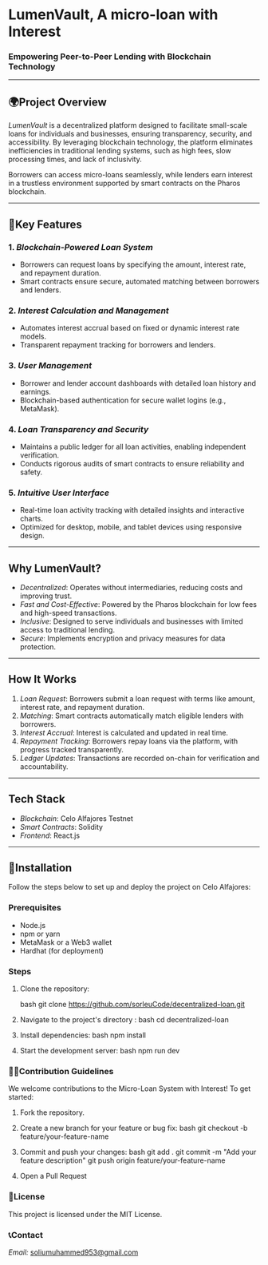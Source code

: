 # LumenVault, A micro-loan with Interest

### Empowering Peer-to-Peer Lending with Blockchain Technology

---

## 🌍Project Overview
*LumenVault* is a decentralized platform designed to facilitate small-scale loans for individuals and businesses, ensuring transparency, security, and accessibility. By leveraging blockchain technology, the platform eliminates inefficiencies in traditional lending systems, such as high fees, slow processing times, and lack of inclusivity.

Borrowers can access micro-loans seamlessly, while lenders earn interest in a trustless environment supported by smart contracts on the Pharos blockchain.

---

## 🚀Key Features
### 1. *Blockchain-Powered Loan System*
- Borrowers can request loans by specifying the amount, interest rate, and repayment duration.
- Smart contracts ensure secure, automated matching between borrowers and lenders.

### 2. *Interest Calculation and Management*
- Automates interest accrual based on fixed or dynamic interest rate models.
- Transparent repayment tracking for borrowers and lenders.

### 3. *User Management*
- Borrower and lender account dashboards with detailed loan history and earnings.
- Blockchain-based authentication for secure wallet logins (e.g., MetaMask).

### 4. *Loan Transparency and Security*
- Maintains a public ledger for all loan activities, enabling independent verification.
- Conducts rigorous audits of smart contracts to ensure reliability and safety.

### 5. *Intuitive User Interface*
- Real-time loan activity tracking with detailed insights and interactive charts.
- Optimized for desktop, mobile, and tablet devices using responsive design.

---

## Why LumenVault?

- *Decentralized*: Operates without intermediaries, reducing costs and improving trust.
- *Fast and Cost-Effective*: Powered by the Pharos blockchain for low fees and high-speed transactions.
- *Inclusive*: Designed to serve individuals and businesses with limited access to traditional lending.
- *Secure*: Implements encryption and privacy measures for data protection.

---

## How It Works
1. *Loan Request*: Borrowers submit a loan request with terms like amount, interest rate, and repayment duration.
2. *Matching*: Smart contracts automatically match eligible lenders with borrowers.
3. *Interest Accrual*: Interest is calculated and updated in real time.
4. *Repayment Tracking*: Borrowers repay loans via the platform, with progress tracked transparently.
5. *Ledger Updates*: Transactions are recorded on-chain for verification and accountability.

---

## Tech Stack

- *Blockchain*: Celo Alfajores Testnet
- *Smart Contracts*: Solidity
- *Frontend*: React.js

---

## 📌Installation
Follow the steps below to set up and deploy the project on Celo Alfajores:

### Prerequisites
- Node.js
- npm or yarn
- MetaMask or a Web3 wallet
- Hardhat (for deployment)

### Steps
1. Clone the repository:

   bash
   git clone https://github.com/sorleuCode/decentralized-loan.git

2. Navigate to the project's directory :
   bash
   cd decentralized-loan

3. Install dependencies:
   bash
   npm install
   
4. Start the development server:
   bash
   npm run dev

### 👩‍💻Contribution Guidelines
We welcome contributions to the Micro-Loan System with Interest! To get started:

1. Fork the repository.
2. Create a new branch for your feature or bug fix:
   bash
   git checkout -b feature/your-feature-name
   
3. Commit and push your changes:
   bash
   git add .
   git commit -m "Add your feature description"
   git push origin feature/your-feature-name

4. Open a Pull Request


### 📝License
This project is licensed under the MIT License.


### 📞Contact

*Email:* soliumuhammed953@gmail.com

